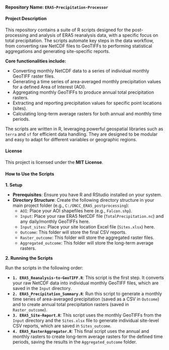 #### **Repository Name:** `ERA5-Precipitation-Processor`

#### **Project Description**

This repository contains a suite of R scripts designed for the post-processing and analysis of ERA5 reanalysis data, with a specific focus on total precipitation. The scripts automate key steps in the data workflow, from converting raw NetCDF files to GeoTIFFs to performing statistical aggregations and generating site-specific reports.

**Core functionalities include:**

  * Converting monthly NetCDF data to a series of individual monthly GeoTIFF raster files.
  * Generating a time series of area-averaged monthly precipitation values for a defined Area of Interest (AOI).
  * Aggregating monthly GeoTIFFs to produce annual total precipitation rasters.
  * Extracting and reporting precipitation values for specific point locations (sites).
  * Calculating long-term average rasters for both annual and monthly time periods.

The scripts are written in R, leveraging powerful geospatial libraries such as `terra` and `sf` for efficient data handling. They are designed to be modular and easy to adapt for different variables or geographic regions.

#### **License**

This project is licensed under the **MIT License**.


#### **How to Use the Scripts**

**1. Setup**

  * **Prerequisites**: Ensure you have R and RStudio installed on your system.
  * **Directory Structure**: Create the following directory structure in your main project folder (e.g., `C:/ONCC_ERA5_postprocessing`):
      * `AOI`: Place your AOI shapefiles here (e.g., `Falcon.shp`).
      * `Input`: Place your raw ERA5 NetCDF file (`TotalPrecipitation.nc`) and any daily/monthly GeoTIFFs here.
      * `Input_sites`: Place your site location Excel file (`Sites.xlsx`) here.
      * `Outcome`: This folder will store the final CSV reports.
      * `Raster_outcome`: This folder will store the aggregated raster files.
      * `Aggregated_outcome`: This folder will store the long-term average rasters.

**2. Running the Scripts**

Run the scripts in the following order:

  * **`1. ERA5_Reanalysis-to-GeoTIFF.R`**: This script is the first step. It converts your raw NetCDF data into individual monthly GeoTIFF files, which are saved in the `Input` directory.
  * **`2. ERA5_Precipitation_Summary.R`**: Run this script to generate a monthly time series of area-averaged precipitation (saved as a CSV in `Outcome`) and to create annual total precipitation rasters (saved in `Raster_outcome`).
  * **`3. ERA5_Site-Report.R`**: This script uses the monthly GeoTIFFs from the `Input` directory and the `Sites.xlsx` file to generate individual site-level CSV reports, which are saved in `Sites_outcome`.
  * **`4. ERA5_RasterAggregator.R`**: This final script uses the annual and monthly rasters to create long-term average rasters for the defined time periods, saving the results in the `Aggregated_outcome` folder.
